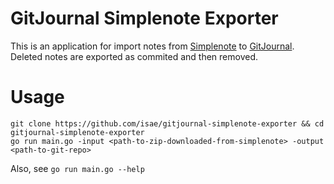 # GitJournal Simplenote Exporter
This is an application for import notes from [Simplenote](https://simplenote.com/) to [GitJournal](https://gitjournal.io/). Deleted notes are exported as commited and then removed.
# Usage
```
git clone https://github.com/isae/gitjournal-simplenote-exporter && cd gitjournal-simplenote-exporter
go run main.go -input <path-to-zip-downloaded-from-simplenote> -output <path-to-git-repo>
```
Also, see ``go run main.go --help``
